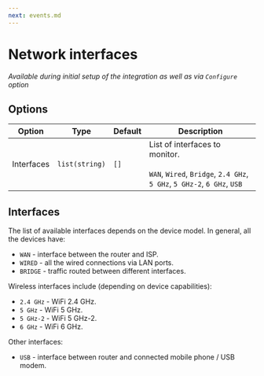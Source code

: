 ```yaml
---
next: events.md
---
```


# Network interfaces

*Available during initial setup of the integration as well as via `Configure` option*

## Options

|           Option|          Type| Default|                                                                                                    Description|
|-----------------|--------------|--------|---------------------------------------------------------------------------------------------------------------|
|Interfaces       |`list(string)`|`[]`    |List of interfaces to monitor.<br/><br/>`WAN`, `Wired`, `Bridge`, `2.4 GHz`, `5 GHz`, `5 GHz-2`, `6 GHz`, `USB`|

## Interfaces

The list of available interfaces depends on the device model. In general, all the devices have:
- `WAN` - interface between the router and ISP.
- `WIRED` - all the wired connections via LAN ports.
- `BRIDGE` - traffic routed between different interfaces.

Wireless interfaces include (depending on device capabilities):
- `2.4 GHz` - WiFi 2.4 GHz.
- `5 GHz` - WiFi 5 GHz.
- `5 GHz-2` - WiFi 5 GHz-2.
- `6 GHz` - WiFi 6 GHz.

Other interfaces:
- `USB` - interface between router and connected mobile phone / USB modem.
